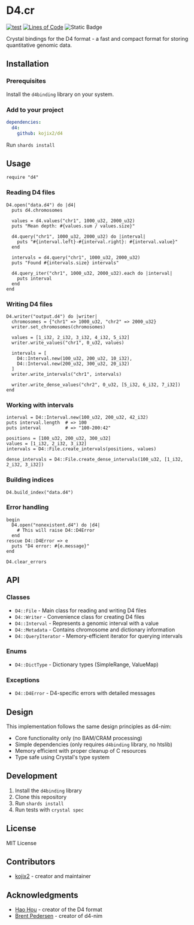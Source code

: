 # D4.cr

[![test](https://github.com/kojix2/d4.cr/actions/workflows/test.yml/badge.svg)](https://github.com/kojix2/d4.cr/actions/workflows/test.yml)
[![Lines of Code](https://img.shields.io/endpoint?url=https%3A%2F%2Ftokei.kojix2.net%2Fbadge%2Fgithub%2Fkojix2%2Fd4.cr%2Flines)](https://tokei.kojix2.net/github/kojix2/d4.cr)
![Static Badge](https://img.shields.io/badge/PURE-VIBE_CODING-magenta)

Crystal bindings for the D4 format - a fast and compact format for storing quantitative genomic data.

## Installation

### Prerequisites

Install the `d4binding` library on your system.

### Add to your project

```yaml
dependencies:
  d4:
    github: kojix2/d4
```

Run `shards install`

## Usage

```crystal
require "d4"
```

### Reading D4 files

```crystal
D4.open("data.d4") do |d4|
  puts d4.chromosomes

  values = d4.values("chr1", 1000_u32, 2000_u32)
  puts "Mean depth: #{values.sum / values.size}"

  d4.query("chr1", 1000_u32, 2000_u32) do |interval|
    puts "#{interval.left}-#{interval.right}: #{interval.value}"
  end

  intervals = d4.query("chr1", 1000_u32, 2000_u32)
  puts "Found #{intervals.size} intervals"

  d4.query_iter("chr1", 1000_u32, 2000_u32).each do |interval|
    puts interval
  end
end
```

### Writing D4 files

```crystal
D4.writer("output.d4") do |writer|
  chromosomes = {"chr1" => 1000_u32, "chr2" => 2000_u32}
  writer.set_chromosomes(chromosomes)

  values = [1_i32, 2_i32, 3_i32, 4_i32, 5_i32]
  writer.write_values("chr1", 0_u32, values)

  intervals = [
    D4::Interval.new(100_u32, 200_u32, 10_i32),
    D4::Interval.new(200_u32, 300_u32, 20_i32)
  ]
  writer.write_intervals("chr1", intervals)

  writer.write_dense_values("chr2", 0_u32, [5_i32, 6_i32, 7_i32])
end
```

### Working with intervals

```crystal
interval = D4::Interval.new(100_u32, 200_u32, 42_i32)
puts interval.length  # => 100
puts interval         # => "100-200:42"

positions = [100_u32, 200_u32, 300_u32]
values = [1_i32, 2_i32, 3_i32]
intervals = D4::File.create_intervals(positions, values)

dense_intervals = D4::File.create_dense_intervals(100_u32, [1_i32, 2_i32, 3_i32])
```

### Building indices

```crystal
D4.build_index("data.d4")
```

### Error handling

```crystal
begin
  D4.open("nonexistent.d4") do |d4|
    # This will raise D4::D4Error
  end
rescue D4::D4Error => e
  puts "D4 error: #{e.message}"
end

D4.clear_errors
```

## API

### Classes

- `D4::File` - Main class for reading and writing D4 files
- `D4::Writer` - Convenience class for creating D4 files
- `D4::Interval` - Represents a genomic interval with a value
- `D4::Metadata` - Contains chromosome and dictionary information
- `D4::QueryIterator` - Memory-efficient iterator for querying intervals

### Enums

- `D4::DictType` - Dictionary types (SimpleRange, ValueMap)

### Exceptions

- `D4::D4Error` - D4-specific errors with detailed messages

## Design

This implementation follows the same design principles as d4-nim:

- Core functionality only (no BAM/CRAM processing)
- Simple dependencies (only requires `d4binding` library, no htslib)
- Memory efficient with proper cleanup of C resources
- Type safe using Crystal's type system

## Development

1. Install the `d4binding` library
2. Clone this repository
3. Run `shards install`
4. Run tests with `crystal spec`

## License

MIT License

## Contributors

- [kojix2](https://github.com/kojix2) - creator and maintainer

## Acknowledgments

- [Hao Hou](https://github.com/38) - creator of the D4 format
- [Brent Pedersen](https://github.com/brentp) - creator of d4-nim
